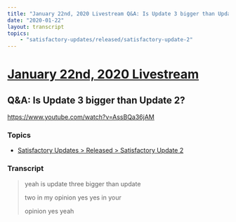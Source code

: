 ```yaml
---
title: "January 22nd, 2020 Livestream Q&A: Is Update 3 bigger than Update 2?"
date: "2020-01-22"
layout: transcript
topics:
    - "satisfactory-updates/released/satisfactory-update-2"
---
```

# [January 22nd, 2020 Livestream](../2020-01-22.md)
## Q&A: Is Update 3 bigger than Update 2?
https://www.youtube.com/watch?v=AssBQa36jAM

### Topics
* [Satisfactory Updates > Released > Satisfactory Update 2](../topics/satisfactory-updates/released/satisfactory-update-2.md)

### Transcript

> yeah is update three bigger than update
> 
> two in my opinion yes yes in your
> 
> opinion yes yeah
> 
